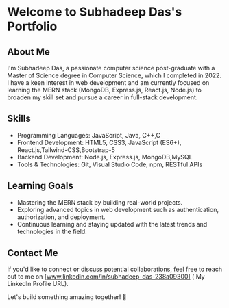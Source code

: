 # Welcome to Subhadeep Das's Portfolio

## About Me

I'm Subhadeep Das, a passionate computer science post-graduate with a Master of Science degree in Computer Science, which I completed in 2022. I have a keen interest in web development and am currently focused on learning the MERN stack (MongoDB, Express.js, React.js, Node.js) to broaden my skill set and pursue a career in full-stack development.

## Skills

- Programming Languages: JavaScript, Java, C++,C
- Frontend Development: HTML5, CSS3, JavaScript (ES6+), React.js,Tailwind-CSS,Bootstrap-5
- Backend Development: Node.js, Express.js, MongoDB,MySQL
- Tools & Technologies: Git, Visual Studio Code, npm, RESTful APIs


## Learning Goals

- Mastering the MERN stack by building real-world projects.
- Exploring advanced topics in web development such as authentication, authorization, and deployment.
- Continuous learning and staying updated with the latest trends and technologies in the field.

## Contact Me

If you'd like to connect or discuss potential collaborations, feel free to reach out to me on [www.linkedin.com/in/subhadeep-das-238a09300] ( My LinkedIn Profile URL).

Let's build something amazing together! 🚀
